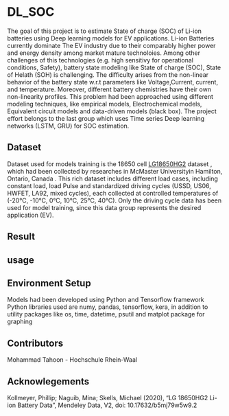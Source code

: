 # DL_SOC
The goal of this project is to estimate State of charge (SOC) of Li-ion batteries using Deep learning models for EV applications.
Li-ion Batteries currently dominate The EV industry due to their comparably higher power and energy density among  market mature technoloies. Among other challenges of this technologies (e.g. high sensitivy for operational conditions, Safety), battery state modeling like State of charge (SOC), State of Helath (SOH) is challenging. The difficulty arises from the non-linear behavior of the battery state w.r.t  parameters like Voltage,Current, current, and temperature. Moreover, different battery chemistries have their own non-linearity profiles. This problem had been approached using different modeling techniques, like empirical models, Electrochemical models, Equivalent circuit models and data-driven models (black box). The project effort belongs to the last group which uses Time series Deep learning networks (LSTM, GRU) for SOC estimation.


## Dataset
Dataset used for models training is the 18650 cell [LG18650HG2](https://data.mendeley.com/datasets/b5mj79w5w9/2) dataset , which had been collected by researches in McMaster Universityin  Hamilton, Ontario, Canada . This rich dataset includes different load cases, including constant load, load Pulse and standardized driving cycles (USSD, US06, HWFET, LA92, mixed cycles), each collected at  controlled temperatures of (-20°C, -10°C, 0°C, 10°C, 25°C, 40°C). Only the driving cycle data has been used for model training, since this data group represents the desired application (EV). 


## Result 

## usage

## Environment Setup
Models had been developed using Python and Tensorflow framework
Python libraries used are numy, pandas, tensorflow, kera, in addition to utility packages like os, time, datetime, psutil and matplot package for graphing


## Contributors 
Mohammad Tahoon - Hochschule Rhein-Waal

## Acknowlegements
Kollmeyer,  Phillip; Naguib, Mina; Skells, Michael  (2020), “LG 18650HG2 Li-ion Battery Data”, Mendeley Data, V2, doi: 10.17632/b5mj79w5w9.2
